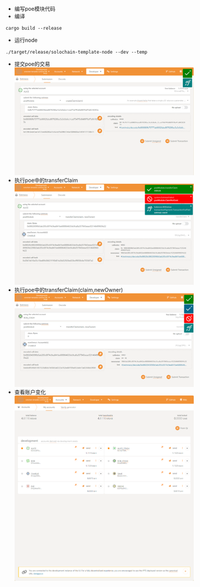 

- 编写poe模块代码
- 编译
```
cargo build --release
```
- 运行node
```
./target/release/solochain-template-node --dev --temp
``` 

- 提交poe的交易
![alt text](./img/image1.png)
- 执行poe中的transferClaim
![alt text](./img/image2.png)
- 执行poe中的transferClaim(claim,newOwner)
![alt text](./img/image3.png)
- 查看账户变化
![alt text](./img/image4.png)